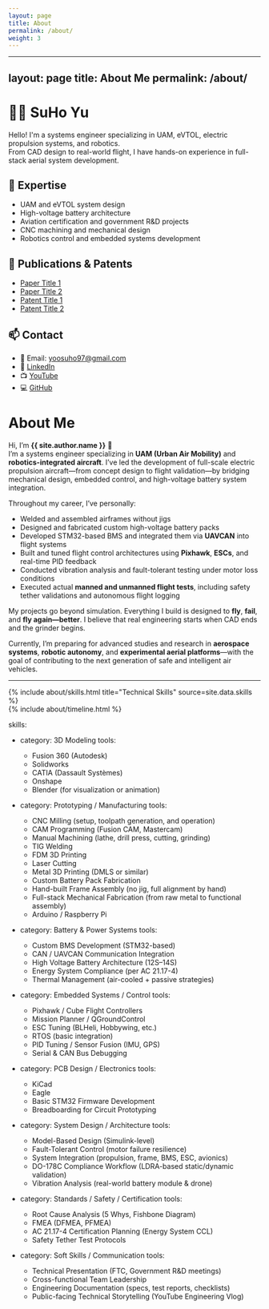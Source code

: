 ```yaml
---
layout: page
title: About
permalink: /about/
weight: 3
---
```


---
layout: page
title: About Me
permalink: /about/
---

# 👨‍💻 SuHo Yu

Hello! I'm a systems engineer specializing in UAM, eVTOL, electric propulsion systems, and robotics.  
From CAD design to real-world flight, I have hands-on experience in full-stack aerial system development.

## 🔧 Expertise

- UAM and eVTOL system design
- High-voltage battery architecture
- Aviation certification and government R&D projects
- CNC machining and mechanical design
- Robotics control and embedded systems development

## 📜 Publications & Patents

- [Paper Title 1](#)
- [Paper Title 2](#)
- [Patent Title 1](#)
- [Patent Title 2](#)

## 📫 Contact

- 📧 Email: yoosuho97@gmail.com
- 🔗 [LinkedIn](https://www.linkedin.com/in/suho-yu/)
- 📺 [YouTube](https://www.youtube.com/@jenk5109)
- 💻 [GitHub](https://github.com/yoosuho)


# **About Me**

Hi, I’m **{{ site.author.name }}** 👋  
I’m a systems engineer specializing in **UAM (Urban Air Mobility)** and **robotics-integrated aircraft**. I’ve led the development of full-scale electric propulsion aircraft—from concept design to flight validation—by bridging mechanical design, embedded control, and high-voltage battery system integration.

Throughout my career, I’ve personally:
- Welded and assembled airframes without jigs
- Designed and fabricated custom high-voltage battery packs
- Developed STM32-based BMS and integrated them via **UAVCAN** into flight systems
- Built and tuned flight control architectures using **Pixhawk**, **ESCs**, and real-time PID feedback
- Conducted vibration analysis and fault-tolerant testing under motor loss conditions
- Executed actual **manned and unmanned flight tests**, including safety tether validations and autonomous flight logging

My projects go beyond simulation. Everything I build is designed to **fly**, **fail**, and **fly again—better**. I believe that real engineering starts when CAD ends and the grinder begins.

Currently, I’m preparing for advanced studies and research in **aerospace systems**, **robotic autonomy**, and **experimental aerial platforms**—with the goal of contributing to the next generation of safe and intelligent air vehicles.

---

<div class="row">
  {% include about/skills.html title="Technical Skills" source=site.data.skills %}
</div>

<div class="row">
  {% include about/timeline.html %}
</div>



skills:
  - category: 3D Modeling
    tools:
      - Fusion 360 (Autodesk)
      - Solidworks
      - CATIA (Dassault Systèmes)
      - Onshape
      - Blender (for visualization or animation)

  - category: Prototyping / Manufacturing
    tools:
      - CNC Milling (setup, toolpath generation, and operation)
      - CAM Programming (Fusion CAM, Mastercam)
      - Manual Machining (lathe, drill press, cutting, grinding)
      - TIG Welding
      - FDM 3D Printing
      - Laser Cutting
      - Metal 3D Printing (DMLS or similar)
      - Custom Battery Pack Fabrication
      - Hand-built Frame Assembly (no jig, full alignment by hand)
      - Full-stack Mechanical Fabrication (from raw metal to functional assembly)
      - Arduino / Raspberry Pi

  - category: Battery & Power Systems
    tools:
      - Custom BMS Development (STM32-based)
      - CAN / UAVCAN Communication Integration
      - High Voltage Battery Architecture (12S–14S)
      - Energy System Compliance (per AC 21.17-4)
      - Thermal Management (air-cooled + passive strategies)

  - category: Embedded Systems / Control
    tools:
      - Pixhawk / Cube Flight Controllers
      - Mission Planner / QGroundControl
      - ESC Tuning (BLHeli, Hobbywing, etc.)
      - RTOS (basic integration)
      - PID Tuning / Sensor Fusion (IMU, GPS)
      - Serial & CAN Bus Debugging

  - category: PCB Design / Electronics
    tools:
      - KiCad
      - Eagle
      - Basic STM32 Firmware Development
      - Breadboarding for Circuit Prototyping

  - category: System Design / Architecture
    tools:
      - Model-Based Design (Simulink-level)
      - Fault-Tolerant Control (motor failure resilience)
      - System Integration (propulsion, frame, BMS, ESC, avionics)
      - DO-178C Compliance Workflow (LDRA-based static/dynamic validation)
      - Vibration Analysis (real-world battery module & drone)

  - category: Standards / Safety / Certification
    tools:
      - Root Cause Analysis (5 Whys, Fishbone Diagram)
      - FMEA (DFMEA, PFMEA)
      - AC 21.17-4 Certification Planning (Energy System CCL)
      - Safety Tether Test Protocols

  - category: Soft Skills / Communication
    tools:
      - Technical Presentation (FTC, Government R&D meetings)
      - Cross-functional Team Leadership
      - Engineering Documentation (specs, test reports, checklists)
      - Public-facing Technical Storytelling (YouTube Engineering Vlog)

